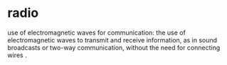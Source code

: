 radio
=====

use of electromagnetic waves for communication: the use of electromagnetic waves to transmit and receive information, as in sound broadcasts or two-way communication, without the need for connecting wires .
